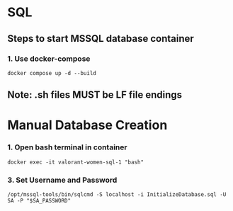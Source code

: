 # SQL

## Steps to start MSSQL database container

### 1. Use docker-compose

```
docker compose up -d --build
```

## Note: .sh files MUST be LF file endings

# Manual Database Creation

### 1. Open bash terminal in container
```
docker exec -it valorant-women-sql-1 "bash"
```

### 3. Set Username and Password
```
/opt/mssql-tools/bin/sqlcmd -S localhost -i InitializeDatabase.sql -U SA -P "$SA_PASSWORD"
```
